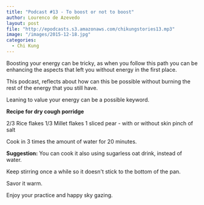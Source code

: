 ```yaml
---
title: "Podcast #13 - To boost or not to boost"
author: Lourenco de Azevedo
layout: post
file: "http://epodcasts.s3.amazonaws.com/chikungstories13.mp3"
image: "/images/2015-12-18.jpg"
categories:
  - Chi Kung
---
```

Boosting your energy can be tricky, as when you follow this path you can be enhancing the aspects that left you without energy in the first place. 

This podcast, reflects about how can this be possible without burning the rest of the energy that you still have. 

Leaning to value your energy can be a possible keyword.

**Recipe for dry cough porridge**

2/3 Rice flakes
1/3 Millet flakes
1 sliced pear - with or without skin
pinch of salt

Cook in 3 times the amount of water for 20 minutes.

**Suggestion:** You can cook it also using sugarless oat drink, instead of water.

Keep stirring once a while so it doesn't stick to the bottom of the pan. 

Savor it warm. 

Enjoy your practice and happy sky gazing.